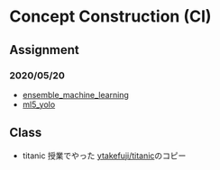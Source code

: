 # Concept Construction (CI)

## Assignment
### 2020/05/20
- [ensemble_machine_learning](./ensemble_machine_learning)
- [ml5_yolo](./ml5_yolo)

## Class
- titanic
授業でやった [ytakefuji/titanic](https://github.com/ytakefuji/titanic)のコピー
